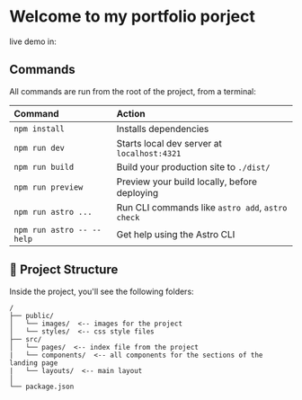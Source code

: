 # Welcome to my portfolio porject

live demo in: 

## Commands

All commands are run from the root of the project, from a terminal:

| Command                   | Action                                           |
| :------------------------ | :----------------------------------------------- |
| `npm install`             | Installs dependencies                            |
| `npm run dev`             | Starts local dev server at `localhost:4321`      |
| `npm run build`           | Build your production site to `./dist/`          |
| `npm run preview`         | Preview your build locally, before deploying     |
| `npm run astro ...`       | Run CLI commands like `astro add`, `astro check` |
| `npm run astro -- --help` | Get help using the Astro CLI                     |

## 🚀 Project Structure

Inside the project, you'll see the following folders:

```text
/
├── public/
│   └── images/  <-- images for the project
│   └── styles/  <-- css style files
├── src/
│   └── pages/  <-- index file from the project
|   └── components/  <-- all components for the sections of the landing page
|   └── layouts/  <-- main layout
│       
└── package.json
```
